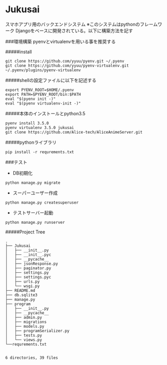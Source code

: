 # Jukusai

スマホアプリ用のバックエンドシステム
※このシステムはpythonのフレームワーク Djangoをベースに開発されている。以下に構築方法を記す

###環境構築
pyenvとvirtualenvを用いる事を推奨する

#####install

```
git clone https://github.com/yyuu/pyenv.git ~/.pyenv
git clone https://github.com/yyuu/pyenv-virtualenv.git ~/.pyenv/plugins/pyenv-virtualenv
```

#####shellの設定ファイルに以下を記述する

```
export PYENV_ROOT=$HOME/.pyenv
export PATH=$PYENV_ROOT/bin:$PATH
eval "$(pyenv init -)"
eval "$(pyenv virtualenv-init -)"
```

#####本体のインストールとpython3.5

```
pyenv install 3.5.0
pyenv virtualenv 3.5.0 jukusai
git clone https://github.com/Alice-tech/AliceAnimeServer.git
```

#####pythonライブラリ

```
pip install -r requrements.txt
```

###テスト

* DB初期化

```
python manage.py migrate
```

* スーパーユーザー作成

```
python manage.py createsuperuser
```


* テストサーバー起動

```
python manage.py runserver
```


#####Project Tree

```
.
├── Jukusai
│   ├── __init__.py
│   ├── __init__.pyc
│   ├── __pycache__
│   ├── jsonResponse.py
│   ├── paginator.py
│   ├── settings.py
│   ├── settings.pyc
│   ├── urls.py
│   └── wsgi.py
├── README.md
├── db.sqlite3
├── manage.py
├── program
│   ├── __init__.py
│   ├── __pycache__
│   ├── admin.py
│   ├── migrations
│   ├── models.py
│   ├── programSerializer.py
│   ├── tests.py
│   └── views.py
└──requrements.txt


6 directories, 39 files
```




